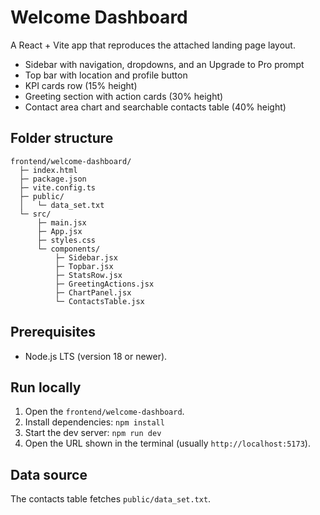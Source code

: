 # Welcome Dashboard

A React + Vite app that reproduces the attached landing page layout.

- Sidebar with navigation, dropdowns, and an Upgrade to Pro prompt
- Top bar with location and profile button
- KPI cards row (15% height)
- Greeting section with action cards (30% height)
- Contact area chart and searchable contacts table (40% height)

## Folder structure

```
frontend/welcome-dashboard/
  ├─ index.html
  ├─ package.json
  ├─ vite.config.ts
  ├─ public/
  │   └─ data_set.txt
  └─ src/
      ├─ main.jsx
      ├─ App.jsx
      ├─ styles.css
      └─ components/
          ├─ Sidebar.jsx
          ├─ Topbar.jsx
          ├─ StatsRow.jsx
          ├─ GreetingActions.jsx
          ├─ ChartPanel.jsx
          └─ ContactsTable.jsx
```

## Prerequisites

- Node.js LTS (version 18 or newer). 

## Run locally

1. Open the `frontend/welcome-dashboard`.
2. Install dependencies: `npm install`
3. Start the dev server: `npm run dev`
4. Open the URL shown in the terminal (usually `http://localhost:5173`).


## Data source

The contacts table fetches `public/data_set.txt`. 

